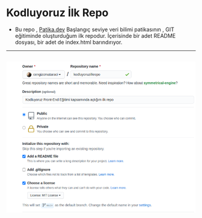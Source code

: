 # Kodluyoruz İlk Repo 
- Bu repo , [Patika.dev](https://app.patika.dev/paths) Başlangıç seviye veri bilimi patikasının , GIT eğitiminde oluşturduğum ilk repodur. İçerisinde bir adet README dosyası, bir adet de index.html barındırıyor.
---
![Resim](https://raw.githubusercontent.com/Kodluyoruz/taskforce/main/git/odev1/figures/github.png)
---
